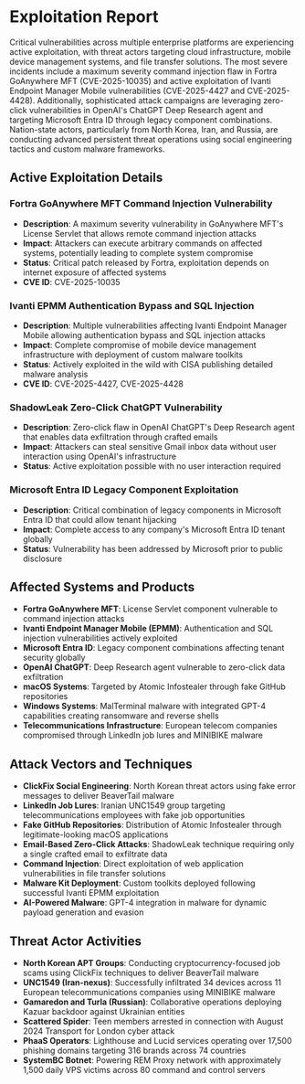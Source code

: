 # Exploitation Report

Critical vulnerabilities across multiple enterprise platforms are experiencing active exploitation, with threat actors targeting cloud infrastructure, mobile device management systems, and file transfer solutions. The most severe incidents include a maximum severity command injection flaw in Fortra GoAnywhere MFT (CVE-2025-10035) and active exploitation of Ivanti Endpoint Manager Mobile vulnerabilities (CVE-2025-4427 and CVE-2025-4428). Additionally, sophisticated attack campaigns are leveraging zero-click vulnerabilities in OpenAI's ChatGPT Deep Research agent and targeting Microsoft Entra ID through legacy component combinations. Nation-state actors, particularly from North Korea, Iran, and Russia, are conducting advanced persistent threat operations using social engineering tactics and custom malware frameworks.

## Active Exploitation Details

### Fortra GoAnywhere MFT Command Injection Vulnerability
- **Description**: A maximum severity vulnerability in GoAnywhere MFT's License Servlet that allows remote command injection attacks
- **Impact**: Attackers can execute arbitrary commands on affected systems, potentially leading to complete system compromise
- **Status**: Critical patch released by Fortra, exploitation depends on internet exposure of affected systems
- **CVE ID**: CVE-2025-10035

### Ivanti EPMM Authentication Bypass and SQL Injection
- **Description**: Multiple vulnerabilities affecting Ivanti Endpoint Manager Mobile allowing authentication bypass and SQL injection attacks
- **Impact**: Complete compromise of mobile device management infrastructure with deployment of custom malware toolkits
- **Status**: Actively exploited in the wild with CISA publishing detailed malware analysis
- **CVE ID**: CVE-2025-4427, CVE-2025-4428

### ShadowLeak Zero-Click ChatGPT Vulnerability
- **Description**: Zero-click flaw in OpenAI ChatGPT's Deep Research agent that enables data exfiltration through crafted emails
- **Impact**: Attackers can steal sensitive Gmail inbox data without user interaction using OpenAI's infrastructure
- **Status**: Active exploitation possible with no user interaction required

### Microsoft Entra ID Legacy Component Exploitation
- **Description**: Critical combination of legacy components in Microsoft Entra ID that could allow tenant hijacking
- **Impact**: Complete access to any company's Microsoft Entra ID tenant globally
- **Status**: Vulnerability has been addressed by Microsoft prior to public disclosure

## Affected Systems and Products

- **Fortra GoAnywhere MFT**: License Servlet component vulnerable to command injection attacks
- **Ivanti Endpoint Manager Mobile (EPMM)**: Authentication and SQL injection vulnerabilities actively exploited
- **Microsoft Entra ID**: Legacy component combinations affecting tenant security globally
- **OpenAI ChatGPT**: Deep Research agent vulnerable to zero-click data exfiltration
- **macOS Systems**: Targeted by Atomic Infostealer through fake GitHub repositories
- **Windows Systems**: MalTerminal malware with integrated GPT-4 capabilities creating ransomware and reverse shells
- **Telecommunications Infrastructure**: European telecom companies compromised through LinkedIn job lures and MINIBIKE malware

## Attack Vectors and Techniques

- **ClickFix Social Engineering**: North Korean threat actors using fake error messages to deliver BeaverTail malware
- **LinkedIn Job Lures**: Iranian UNC1549 group targeting telecommunications employees with fake job opportunities
- **Fake GitHub Repositories**: Distribution of Atomic Infostealer through legitimate-looking macOS applications
- **Email-Based Zero-Click Attacks**: ShadowLeak technique requiring only a single crafted email to exfiltrate data
- **Command Injection**: Direct exploitation of web application vulnerabilities in file transfer solutions
- **Malware Kit Deployment**: Custom toolkits deployed following successful Ivanti EPMM exploitation
- **AI-Powered Malware**: GPT-4 integration in malware for dynamic payload generation and evasion

## Threat Actor Activities

- **North Korean APT Groups**: Conducting cryptocurrency-focused job scams using ClickFix techniques to deliver BeaverTail malware
- **UNC1549 (Iran-nexus)**: Successfully infiltrated 34 devices across 11 European telecommunications companies using MINIBIKE malware
- **Gamaredon and Turla (Russian)**: Collaborative operations deploying Kazuar backdoor against Ukrainian entities
- **Scattered Spider**: Teen members arrested in connection with August 2024 Transport for London cyber attack
- **PhaaS Operators**: Lighthouse and Lucid services operating over 17,500 phishing domains targeting 316 brands across 74 countries
- **SystemBC Botnet**: Powering REM Proxy network with approximately 1,500 daily VPS victims across 80 command and control servers
